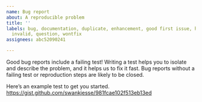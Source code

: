 ```yaml
---
name: Bug report
about: A reproducible problem
title: ''
labels: bug, documentation, duplicate, enhancement, good first issue, help wanted,
  invalid, question, wontfix
assignees: abc52090241

---
```


Good bug reports include a failing test! Writing a test helps you to isolate and describe the problem, and it helps us to fix it fast. Bug reports without a failing test or reproduction steps are likely to be closed.

Here’s an example test to get you started.
https://gist.github.com/swankjesse/981fcae102f513eb13ed
